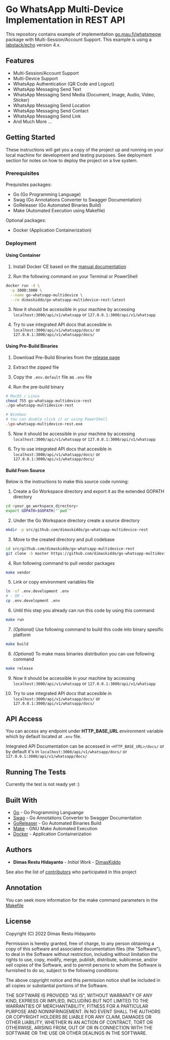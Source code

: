 # Go WhatsApp Multi-Device Implementation in REST API

This repository contains example of implementation [go.mau.fi/whatsmeow](https://go.mau.fi/whatsmeow/) package with Multi-Session/Account Support. This example is using a [labstack/echo](https://github.com/labstack/echo) version 4.x.

## Features

- Multi-Session/Account Support
- Multi-Device Support
- WhatsApp Authentication (QR Code and Logout)
- WhatsApp Messaging Send Text
- WhatsApp Messaging Send Media (Document, Image, Audio, Video, Sticker)
- WhatsApp Messaging Send Location
- WhatsApp Messaging Send Contact
- WhatsApp Messaging Send Link
- And Much More ...

## Getting Started

These instructions will get you a copy of the project up and running on your local machine for development and testing purposes.
See deployment section for notes on how to deploy the project on a live system.

### Prerequisites

Prequisites packages:
* Go (Go Programming Language)
* Swag (Go Annotations Converter to Swagger Documentation)
* GoReleaser (Go Automated Binaries Build)
* Make (Automated Execution using Makefile)

Optional packages:
* Docker (Application Containerization)

### Deployment

#### **Using Container**

1) Install Docker CE based on the [manual documentation](https://docs.docker.com/desktop/)

2) Run the following command on your Terminal or PowerShell
```sh
docker run -d \
  -p 3000:3000 \
  --name go-whatsapp-multidevice \
  --rm dimaskiddo/go-whatsapp-multidevice-rest:latest
```

3) Now it should be accessible in your machine by accessing `localhost:3000/api/v1/whatsapp` or `127.0.0.1:3000/api/v1/whatsapp`

4) Try to use integrated API docs that accesible in `localhost:3000/api/v1/whatsapp/docs/` or `127.0.0.1:3000/api/v1/whatsapp/docs/`

#### **Using Pre-Build Binaries**

1) Download Pre-Build Binaries from the [release page](https://github.com/dimaskiddo/go-whatsapp-multidevice-rest/releases)

2) Extract the zipped file

3) Copy the `.env.default` file as `.env` file

4) Run the pre-build binary
```sh
# MacOS / Linux
chmod 755 go-whatsapp-multidevice-rest
./go-whatsapp-multidevice-rest

# Windows
# You can double click it or using PowerShell
.\go-whatsapp-multidevice-rest.exe
```

5) Now it should be accessible in your machine by accessing `localhost:3000/api/v1/whatsapp` or `127.0.0.1:3000/api/v1/whatsapp`

6) Try to use integrated API docs that accesible in `localhost:3000/api/v1/whatsapp/docs/` or `127.0.0.1:3000/api/v1/whatsapp/docs/`

#### **Build From Source**

Below is the instructions to make this source code running:

1) Create a Go Workspace directory and export it as the extended GOPATH directory
```sh
cd <your_go_workspace_directory>
export GOPATH=$GOPATH:"`pwd`"
```

2) Under the Go Workspace directory create a source directory
```sh
mkdir -p src/github.com/dimaskiddo/go-whatsapp-multidevice-rest
```

3) Move to the created directory and pull codebase
```sh
cd src/github.com/dimaskiddo/go-whatsapp-multidevice-rest
git clone -b master https://github.com/dimaskiddo/go-whatsapp-multidevice-rest.git .
```

4) Run following command to pull vendor packages
```sh
make vendor
```

5) Link or copy environment variables file
```sh
ln -sf .env.development .env
# - OR -
cp .env.development .env
```

6) Until this step you already can run this code by using this command
```sh
make run
```

7) *(Optional)* Use following command to build this code into binary spesific platform
```sh
make build
```

8) *(Optional)* To make mass binaries distribution you can use following command
```sh
make release
```

9) Now it should be accessible in your machine by accessing `localhost:3000/api/v1/whatsapp` or `127.0.0.1:3000/api/v1/whatsapp`

10) Try to use integrated API docs that accesible in `localhost:3000/api/v1/whatsapp/docs/` or `127.0.0.1:3000/api/v1/whatsapp/docs/`

## API Access

You can access any endpoint under **HTTP_BASE_URL** environment variable which by default located at `.env` file.

Integrated API Documentation can be accessed in `<HTTP_BASE_URL>/docs/` or by default it's in `localhost:3000/api/v1/whatsapp/docs/` or `127.0.0.1:3000/api/v1/whatsapp/docs/`

## Running The Tests

Currently the test is not ready yet :)

## Built With

* [Go](https://golang.org/) - Go Programming Languange
* [Swag](https://github.com/swaggo/swag) - Go Annotations Converter to Swagger Documentation
* [GoReleaser](https://github.com/goreleaser/goreleaser) - Go Automated Binaries Build
* [Make](https://www.gnu.org/software/make/) - GNU Make Automated Execution
* [Docker](https://www.docker.com/) - Application Containerization

## Authors

* **Dimas Restu Hidayanto** - *Initial Work* - [DimasKiddo](https://github.com/dimaskiddo)

See also the list of [contributors](https://github.com/dimaskiddo/go-whatsapp-multidevice-rest/contributors) who participated in this project

## Annotation

You can seek more information for the make command parameters in the [Makefile](https://github.com/dimaskiddo/go-whatsapp-multidevice-rest/-/raw/master/Makefile)

## License

Copyright (C) 2022 Dimas Restu Hidayanto

Permission is hereby granted, free of charge, to any person obtaining a copy of this software and associated documentation files (the "Software"), to deal in the Software without restriction, including without limitation the rights to use, copy, modify, merge, publish, distribute, sublicense, and/or sell copies of the Software, and to permit persons to whom the Software is furnished to do so, subject to the following conditions:

The above copyright notice and this permission notice shall be included in all copies or substantial portions of the Software.

THE SOFTWARE IS PROVIDED "AS IS", WITHOUT WARRANTY OF ANY KIND, EXPRESS OR IMPLIED, INCLUDING BUT NOT LIMITED TO THE WARRANTIES OF MERCHANTABILITY, FITNESS FOR A PARTICULAR PURPOSE AND NONINFRINGEMENT. IN NO EVENT SHALL THE AUTHORS OR COPYRIGHT HOLDERS BE LIABLE FOR ANY CLAIM, DAMAGES OR OTHER LIABILITY, WHETHER IN AN ACTION OF CONTRACT, TORT OR OTHERWISE, ARISING FROM, OUT OF OR IN CONNECTION WITH THE SOFTWARE OR THE USE OR OTHER DEALINGS IN THE SOFTWARE.
